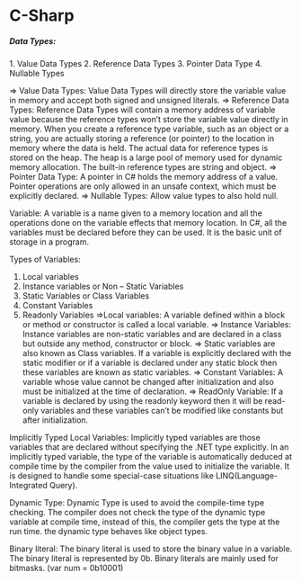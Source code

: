 # C-Sharp

 <h5>Data Types:</h5>
1. Value Data Types
2. Reference Data Types
3. Pointer Data Type
4. Nullable Types

=> Value Data Types: Value Data Types will directly store the variable value in memory and accept both signed and unsigned literals.
=> Reference Data Types: Reference Data Types will contain a memory address of variable value because the reference types won’t store the variable value directly in memory. When you create a reference type variable, such as an object or a string, you are actually storing a reference (or pointer) to the location in memory where the data is held. The actual data for reference types is stored on the heap. The heap is a large pool of memory used for dynamic memory allocation. The built-in reference types are string and object.
=> Pointer Data Type: A pointer in C# holds the memory address of a value. Pointer operations are only allowed in an unsafe context, which must be explicitly declared.
=> Nullable Types: Allow value types to also hold null.

Variable: A variable is a name given to a memory location and all the operations done on the variable effects that memory location. In C#, all the variables must be declared before they can be used. It is the basic unit of storage in a program.

Types of Variables:

1. Local variables
2. Instance variables or Non – Static Variables
3. Static Variables or Class Variables
4. Constant Variables
5. Readonly Variables
   =>Local variables: A variable defined within a block or method or constructor is called a local variable.
   => Instance Variables: Instance variables are non-static variables and are declared in a class but outside any method, constructor or block.
   => Static variables are also known as Class variables. If a variable is explicitly declared with the static modifier or if a variable is declared under any static block then these variables are known as static variables.
   => Constant Variables: A variable whose value cannot be changed after initialization and also must be initialized at the time of declaration.
   => ReadOnly Variable: If a variable is declared by using the readonly keyword then it will be read-only variables and these variables can’t be modified like constants but after initialization.

Implicitly Typed Local Variables: Implicitly typed variables are those variables that are declared without specifying the .NET type explicitly. In an implicitly typed variable, the type of the variable is automatically deduced at compile time by the compiler from the value used to initialize the variable. It is designed to handle some special-case situations like LINQ(Language-Integrated Query).

Dynamic Type: Dynamic Type is used to avoid the compile-time type checking. The compiler does not check the type of the dynamic type variable at compile time, instead of this, the compiler gets the type at the run time. the dynamic type behaves like object types.

Binary literal: The binary literal is used to store the binary value in a variable. The binary literal is represented by 0b. Binary literals are mainly used for bitmasks. (var num = 0b10001)
